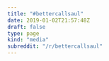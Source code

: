 ```yaml
---
title: "#bettercallsaul"
date: 2019-01-02T21:57:48Z
draft: false
type: page
kind: "media"
subreddit: "/r/bettercallsaul"
---
```

